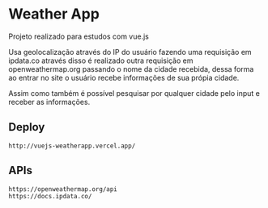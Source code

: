 # Weather App

Projeto realizado para estudos com vue.js

Usa geolocalização através do IP do usuário fazendo uma requisição em ipdata.co
através disso é realizado outra requisição em openweathermap.org passando o nome
da cidade recebida, dessa forma ao entrar no site o usuário recebe informações
de sua própia cidade.

Assim como também é possível pesquisar por qualquer cidade pelo input e receber as informações.

## Deploy
```
http://vuejs-weatherapp.vercel.app/
```

## APIs
```
https://openweathermap.org/api
https://docs.ipdata.co/

```
